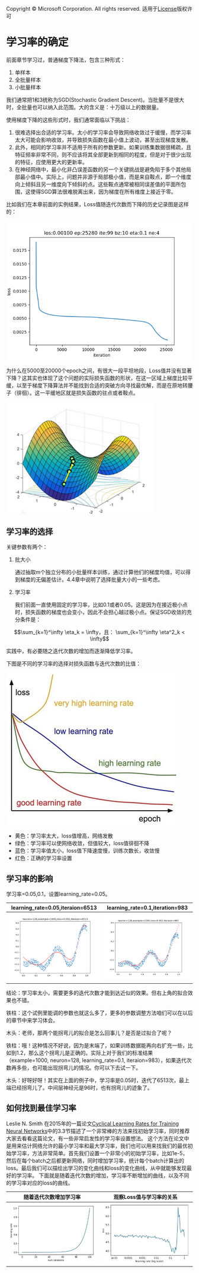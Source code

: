 Copyright © Microsoft Corporation. All rights reserved.
  适用于[License](https://github.com/Microsoft/ai-edu/blob/master/LICENSE.md)版权许可

# 学习率的确定

前面章节学习过，普通梯度下降法，包含三种形式：

1. 单样本
2. 全批量样本
3. 小批量样本

我们通常把1和3统称为SGD(Stochastic Gradient Descent)。当批量不是很大时，全批量也可以纳入此范围。大的含义是：十万级以上的数据量。

使用梯度下降的这些形式时，我们通常面临以下挑战：

1. 很难选择出合适的学习率。太小的学习率会导致网络收敛过于缓慢，而学习率太大可能会影响收敛，并导致损失函数在最小值上波动，甚至出现梯度发散。
2. 此外，相同的学习率并不适用于所有的参数更新。如果训练集数据很稀疏，且特征频率非常不同，则不应该将其全部更新到相同的程度，但是对于很少出现的特征，应使用更大的更新率。
3. 在神经网络中，最小化非凸误差函数的另一个关键挑战是避免陷于多个其他局部最小值中。实际上，问题并非源于局部极小值，而是来自鞍点，即一个维度向上倾斜且另一维度向下倾斜的点。这些鞍点通常被相同误差值的平面所包围，这使得SGD算法很难脱离出来，因为梯度在所有维度上接近于零。

比如我们在本章前面的实例结果，Loss值随迭代次数而下降的历史记录图是这样的：

<img src=".\Images\8\SGD.png" width="600">

为什么在5000至20000个epoch之间，有很大一段平坦地段，Loss值并没有显著下降？这其实也体现了这个问题的实际损失函数的形状，在这一区域上梯度比较平缓，以至于梯度下降算法并不能找到合适的突破方向寻找最优解，而是在原地转腰子（徘徊）。这一平缓地区就是损失函数的驻点或者鞍点。

<img src=".\Images\8\saddle_point.png" width="400">

## 学习率的选择

关键参数有两个：

1. 批大小
   
   通过抽取m个独立分布的小批量样本训练，通过计算他们的梯度均值，可以得到梯度的无偏差估计。4.4章中说明了选择批量大小的一些考虑。

2. 学习率
   
    我们前面一直使用固定的学习率，比如0.1或者0.05。这是因为在接近极小点时，损失函数的梯度也会变小，因此不会担心越过极小点。保证SGD收敛的充分条件是：

$$\sum_{k=1}^\infty \eta_k = \infty，且： \sum_{k=1}^\infty \eta^2_k < \infty$$ 

   
实践中，有必要随之迭代次数的增加而逐渐降低学习率。

下图是不同的学习率的选择对损失函数与迭代次数的比值：

<img src=".\Images\8\learning_rate.jpg">

- 黄色：学习率太大，loss值增高，网络发散
- 绿色：学习率可以使网络收敛，但值较大，loss值徘徊不降
- 蓝色：学习率值太小，loss值下降速度慢，训练次数长，收敛慢
- 红色：正确的学习率设置

## 学习率的影响

学习率=0.05,0.1，设置learning_rate=0.05。

|learning_rate=0.05,iteraion=6513|learning_rate=0.1,iteration=983|
|---|---|
|<img src=".\Images\8\r128-1000-005.png">|<img src=".\Images\8\r128-1000.png">|

结论：学习率太小，需要更多的迭代次数才能到达近似的效果。但右上角的拟合效果也不错。

铁柱：这个试例里能调的参数也就这么多了，更多的参数调整方法咱们可以在以后的章节中来学习体会。

木头：老师，那两个能拐弯儿的拟合是怎么回事儿？是否是过拟合了呢？

铁柱：哦！这种情况不好说，因为是末端了，如果训练数据能再向右扩充一些，比如到1.2，那么这个拐弯儿是正确的。实际上对于我们的标准结果（example=1000, neuron=128, learning_rate=0.1, iteraion=983），如果迭代次数再多些，也可能出现拐弯儿的情况。你可以下去试一下。

木头：好呀好呀！其实在上面的例子中，学习率是0.05时，迭代了6513次，最上端已经拐弯儿了。中间层神经元是96时，也有拐弯儿的迹象了。


## 如何找到最佳学习率

Leslie N. Smith 在2015年的一篇论文[Cyclical Learning Rates for Training Neural Networks](https://arxiv.org/abs/1506.01186)中的3.3节描述了一个非常棒的方法来找初始学习率，同时推荐大家去看看这篇论文，有一些非常启发性的学习率设置想法。
这个方法在论文中是用来估计网络允许的最小学习率和最大学习率，我们也可以用来找我们的最优初始学习率，方法非常简单。首先我们设置一个非常小的初始学习率，比如1e-5，然后在每个batch之后都更新网络，同时增加学习率，统计每个batch计算出的loss。最后我们可以描绘出学习的变化曲线和loss的变化曲线，从中就能够发现最好的学习率。
下面就是随着迭代次数的增加，学习率不断增加的曲线，以及不同的学习率对应的loss的曲线。

|随着迭代次数增加学习率|观察Loss值与学习率的关系|
|---|---|
|<img src=".\Images\8\lr-select-1.jpg">|<img src=".\Images\8\lr-select-2.jpg">|

